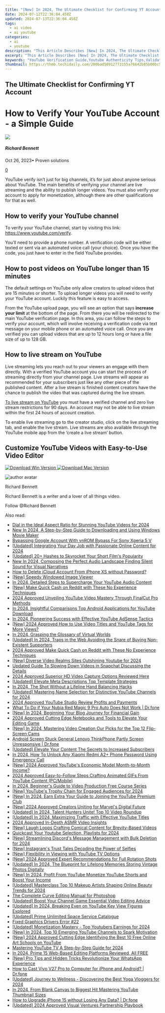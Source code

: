 ```yaml
---
title: "[New] In 2024, The Ultimate Checklist for Confirming YT Account"
date: 2024-07-12T22:36:04.458Z
updated: 2024-07-13T22:36:04.458Z
tags:
  - ai video
  - ai youtube
categories:
  - ai
  - youtube
description: "This Article Describes [New] In 2024, The Ultimate Checklist for Confirming YT Account"
excerpt: "This Article Describes [New] In 2024, The Ultimate Checklist for Confirming YT Account"
keywords: "YouTube Verification Guide,Youtube Authenticity Tips,Validating YouTube Profile,Ensuring Youtuber Identity,Confirming YouTube Authors,Checking YouTube Account,Legitimacy of YT Usernames"
thumbnail: https://thmb.techidaily.com/200bad50912773155a76642b85b00bc52b52d7ab3430de1df3acbec7a4ce0fd7.jpg
---
```


## The Ultimate Checklist for Confirming YT Account

# How to Verify Your YouTube Account - a Simple Guide
![](https://images.wondershare.com/filmora/article-images/richard-bennett.jpg)

##### Richard Bennett

 Oct 26, 2023• Proven solutions

[0](#commentsBoxSeoTemplate)

YouTube verify isn’t just for big channels, it’s for just about anyone serious about YouTube. The main benefits of verifying your channel are live streaming and the ability to publish longer videos. You must also verify your account to apply for monetization, although there are other qualifications for that as well.

## How to verify your YouTube channel

To verify your YouTube channel, start by visiting this link: <https://www.youtube.com/verify>.

You’ll need to provide a phone number. A verification code will be either texted or sent via an automated voice call (your choice). Once you have the code, you just have to enter in the field YouTube provides.

## How to post videos on YouTube longer than 15 minutes

The default settings on YouTube only allow creators to upload videos that are 15 minutes or shorter. To upload longer videos you will need to verify your YouTube account. Luckily this feature is easy to access.

From the YouTube upload page, you will see an option that says **increase your limit** at the bottom of the page. From there you will be redirected to the main YouTube verification page. In this area, you can follow the steps to verify your account, which will involve receiving a verification code via text message on your mobile phone or an automated voice call. Once you are verified you can upload videos that are up to 12 hours long or have a file size of up to 128 GB.

## How to live stream on YouTube

Live streaming lets you reach out to your viewers an engage with them directly. With a verified YouTube account you can start the process of streaming directly from your channel page. Live streams will appear as recommended for your subscribers just like any other piece of the published content. After a live stream is finished content creators have the chance to publish the video that was captured during the live stream.

[To live stream on YouTube](https://tools.techidaily.com/wondershare/filmora/download/) you must have a verified channel and zero live stream restrictions for 90 days. An account may not be able to live stream within the first 24 hours of account creation.

To enable live streaming go to the creator studio, click on the live streaming tab, and enable the live stream. Live streams are also available through the YouTube mobile app from the ‘create a live stream’ button.

## Customize YouTube Videos with Easy-to-Use Video Editor

[![Download Win Version](https://images.wondershare.com/filmora/guide/download-btn-win.jpg) ](https://tools.techidaily.com/wondershare/filmora/download/) [![Download Mac Version](https://images.wondershare.com/filmora/guide/download-btn-mac.jpg) ](https://tools.techidaily.com/wondershare/filmora/download/)

![author avatar](https://images.wondershare.com/filmora/article-images/richard-bennett.jpg)

Richard Bennett

Richard Bennett is a writer and a lover of all things video.

Follow @Richard Bennett


<ins class="adsbygoogle"
     style="display:block"
     data-ad-format="autorelaxed"
     data-ad-client="ca-pub-7571918770474297"
     data-ad-slot="1223367746"></ins>



<ins class="adsbygoogle"
     style="display:block"
     data-ad-client="ca-pub-7571918770474297"
     data-ad-slot="8358498916"
     data-ad-format="auto"
     data-full-width-responsive="true"></ins>



<span class="atpl-alsoreadstyle">Also read:</span>
<div><ul>
<li><a href="https://youtube-tips.techidaily.com/in-the-ideal-aspect-ratio-for-stunning-youtube-videos-for-2024/"><u>Dial in the Ideal Aspect Ratio for Stunning YouTube Videos for 2024</u></a></li>
<li><a href="https://smart-video-editing.techidaily.com/new-in-2024-a-step-by-step-guide-to-downloading-and-using-windows-movie-maker/"><u>New In 2024, A Step-by-Step Guide to Downloading and Using Windows Movie Maker</u></a></li>
<li><a href="https://android-unlock.techidaily.com/bypassing-google-account-with-vnrom-bypass-for-sony-xperia-5-v-by-drfone-android/"><u>Bypassing Google Account With vnROM Bypass For Sony Xperia 5 V</u></a></li>
<li><a href="https://youtube-tips.techidaily.com/ed-integrating-your-day-job-with-passionate-online-content-for-2024/"><u>[Updated] Integrating Your Day Job with Passionate Online Content for 2024</u></a></li>
<li><a href="https://youtube-tips.techidaily.com/ed-20plus-hashes-to-skyrocket-your-short-films-popularity/"><u>[Updated] 20+ Hashes to Skyrocket Your Short Film's Popularity</u></a></li>
<li><a href="https://sound-optimizing.techidaily.com/new-in-2024-composing-the-perfect-audio-landscape-finding-silent-sound-for-visual-narratives/"><u>New In 2024, Composing the Perfect Audio Landscape Finding Silent Sound for Visual Narratives</u></a></li>
<li><a href="https://apple-account.techidaily.com/how-to-delete-icloud-account-from-iphone-xs-without-password-by-drfone-ios/"><u>How to Delete iCloud Account From iPhone XS without Password?</u></a></li>
<li><a href="https://extra-guidance.techidaily.com/new-speedy-windowed-image-viewer/"><u>[New] Speedy Windowed Image Viewer</u></a></li>
<li><a href="https://youtube-tips.techidaily.com/24-detailed-steps-to-supercharge-your-youtube-audio-content/"><u>In 2024, Detailed Steps to Supercharge Your YouTube Audio Content</u></a></li>
<li><a href="https://extra-approaches.techidaily.com/new-make-quick-cash-on-reddit-with-these-no-experience-techniques/"><u>[New] Make Quick Cash on Reddit with These No Experience Techniques</u></a></li>
<li><a href="https://youtube-tips.techidaily.com/approved-unveiling-youtube-video-mastery-through-finalcut-pro-methods/"><u>2024 Approved  Unveiling YouTube Video Mastery Through FinalCut Pro Methods</u></a></li>
<li><a href="https://youtube-tips.techidaily.com/24-insightful-comparisons-top-android-applications-for-youtube-download/"><u>In 2024, Insightful Comparisons  Top Android Applications for YouTube Download</u></a></li>
<li><a href="https://youtube-tips.techidaily.com/24-pioneering-success-with-effective-youtube-adsense-tactics/"><u>In 2024, Pioneering Success with Effective YouTube AdSense Tactics</u></a></li>
<li><a href="https://youtube-tips.techidaily.com/024-approved-how-to-use-video-titles-and-youtube-tags-for-more-views/"><u>[New] 2024 Approved  How to Use Video Titles and YouTube Tags for More Views?</u></a></li>
<li><a href="https://some-techniques.techidaily.com/in-2024-grasping-the-glossary-of-virtual-worlds/"><u>In 2024, Grasping the Glossary of Virtual Worlds</u></a></li>
<li><a href="https://youtube-tips.techidaily.com/ed-in-2024-traps-in-the-web-avoiding-the-snare-of-buying-non-existent-supporters/"><u>[Updated] In 2024, Traps in the Web  Avoiding the Snare of Buying Non-Existent Supporters</u></a></li>
<li><a href="https://extra-approaches.techidaily.com/2024-approved-make-quick-cash-on-reddit-with-these-no-experience-techniques/"><u>2024 Approved  Make Quick Cash on Reddit with These No Experience Techniques</u></a></li>
<li><a href="https://youtube-tips.techidaily.com/iverse-video-realms-sites-outshining-youtube-for-2024/"><u>[New] Diverse Video Realms  Sites Outshining Youtube for 2024</u></a></li>
<li><a href="https://ai-video-editing.techidaily.com/1713942876461-updated-guide-to-slowing-down-videos-in-snapchat-discussing-the-details/"><u>Updated Guide To Slowing Down Videos in Snapchat Discussing the Details</u></a></li>
<li><a href="https://screen-capture.techidaily.com/2024-approved-superior-hd-video-capture-options-reviewed-here/"><u>2024 Approved  Superior HD Video Capture Options Reviewed Here</u></a></li>
<li><a href="https://youtube-video-recordings.techidaily.com/updated-elevate-meta-descriptions-top-template-strategies/"><u>[Updated] Elevate Meta Descriptions  Top Template Strategies</u></a></li>
<li><a href="https://youtube-tips.techidaily.com/24-the-shot-without-a-lifeline-hand-balancing-hacks/"><u>In 2024, The Shot Without a Lifeline  Hand Balancing Hacks</u></a></li>
<li><a href="https://youtube-tips.techidaily.com/ed-mastering-name-selection-for-distinctive-youtube-channels-for-2024/"><u>[Updated] Mastering Name Selection for Distinctive YouTube Channels for 2024</u></a></li>
<li><a href="https://youtube-tips.techidaily.com/approved-youtube-studio-review-profits-and-payments/"><u>2024 Approved  YouTube Studio Review  Profits and Payments</u></a></li>
<li><a href="https://howto.techidaily.com/what-to-do-if-your-nubia-red-magic-9-pro-auto-does-not-work-drfone-by-drfone-fix-android-problems-fix-android-problems/"><u>What To Do if Your Nubia Red Magic 9 Pro Auto Does Not Work | Dr.fone</u></a></li>
<li><a href="https://youtube-tips.techidaily.com/n-2024-beginning-your-blog-journey-for-financial-gain/"><u>[New] In 2024, Beginning Your Blog Journey for Financial Gain</u></a></li>
<li><a href="https://youtube-tips.techidaily.com/approved-cutting-edge-notebooks-and-tools-to-elevate-your-editing-game/"><u>2024 Approved  Cutting Edge  Notebooks and Tools to Elevate Your Editing Game</u></a></li>
<li><a href="https://youtube-tips.techidaily.com/n-2024-mastering-video-creation-our-picks-for-the-top-12-flip-screen-cams/"><u>[New] In 2024, Mastering Video Creation  Our Picks for the Top 12 Flip-Screen Cams</u></a></li>
<li><a href="https://howto.techidaily.com/android-screen-stuck-general-lenovo-thinkphone-partly-screen-unresponsive-drfone-by-drfone-fix-android-problems-fix-android-problems/"><u>Android Screen Stuck General Lenovo ThinkPhone Partly Screen Unresponsive | Dr.fone</u></a></li>
<li><a href="https://youtube-tips.techidaily.com/ed-elevate-your-content-the-secrets-to-increased-subscribers/"><u>[Updated] Elevate Your Content  The Secrets to Increased Subscribers</u></a></li>
<li><a href="https://unlock-android.techidaily.com/in-2024-how-to-unlock-any-xiaomi-redmi-a2plus-phone-password-using-emergency-call-by-drfone-android/"><u>In 2024, How To Unlock Any Xiaomi Redmi A2+ Phone Password Using Emergency Call</u></a></li>
<li><a href="https://youtube-tips.techidaily.com/024-approved-youtubes-economic-model-month-to-month-income/"><u>[New] 2024 Approved  YouTube's Economic Model  Month-to-Month Income?</u></a></li>
<li><a href="https://youtube-tips.techidaily.com/approved-easy-to-follow-steps-crafting-animated-gifs-from-youtube-content-pcmobile/"><u>2024 Approved  Easy-to-Follow Steps  Crafting Animated GIFs From YouTube Content (PC/Mobile)</u></a></li>
<li><a href="https://youtube-tips.techidaily.com/24-beginners-guide-to-video-production-free-course-series/"><u>In 2024, Beginner's Guide to Video Production  Free Course Series</u></a></li>
<li><a href="https://youtube-tips.techidaily.com/outubes-trophy-chain-for-engaged-audiences-for-2024/"><u>[New] YouTube's Trophy Chain for Engaged Audiences for 2024</u></a></li>
<li><a href="https://youtube-tips.techidaily.com/n-2024-earn-extra-your-guide-to-joining-the-youtube-premium-club/"><u>[New] In 2024, Earn Extra  Your Guide to Joining the YouTube Premium Club</u></a></li>
<li><a href="https://youtube-tips.techidaily.com/024-approved-creators-uniting-for-marvels-digital-future/"><u>[New] 2024 Approved  Creators Uniting for Marvel's Digital Future</u></a></li>
<li><a href="https://youtube-tips.techidaily.com/ed-in-2024-talent-hunters-unite-top-10-video-roundup/"><u>[Updated] In 2024, Talent Hunters Unite! Top 10 Video Roundup</u></a></li>
<li><a href="https://youtube-tips.techidaily.com/ed-in-2024-maximizing-traffic-with-effective-youtube-titles/"><u>[Updated] In 2024, Maximizing Traffic with Effective YouTube Titles</u></a></li>
<li><a href="https://youtube-help.techidaily.com/2024-approved-in-depth-asmr-video-insights/"><u>2024 Approved  In-Depth ASMR Video Insights</u></a></li>
<li><a href="https://youtube-tips.techidaily.com/augh-loops-crafting-comical-content-for-brevity-based-videos/"><u>[New] Laugh Loops  Crafting Comical Content for Brevity-Based Videos</u></a></li>
<li><a href="https://youtube-tips.techidaily.com/cast-your-youtube-selection-playlists-for-2024/"><u>Quickcast Your Youtube Selection, Playlists for 2024</u></a></li>
<li><a href="https://discord-videos.techidaily.com/new-streamlining-discords-message-management-with-bulk-deletion-for-2024/"><u>[New] Streamlining Discord's Message Management with Bulk Deletion for 2024</u></a></li>
<li><a href="https://instagram-video-recordings.techidaily.com/new-instagrams-trust-tales-decoding-the-power-of-selfies/"><u>[New] Instagram's Trust Tales  Decoding the Power of Selfies</u></a></li>
<li><a href="https://youtube-tips.techidaily.com/lexibility-in-viewing-with-youtube-tv-options/"><u>[New] Flexibility in Viewing with YouTube TV Options</u></a></li>
<li><a href="https://fox-friendly.techidaily.com/new-2024-approved-expert-recommendations-for-full-rotation-shots/"><u>[New] 2024 Approved  Expert Recommendations for Full Rotation Shots</u></a></li>
<li><a href="https://fox-cloud.techidaily.com/updated-in-2024-the-blueprint-for-lifelong-memories-storing-vintage-photos-digitally/"><u>[Updated] In 2024, The Blueprint for Lifelong Memories  Storing Vintage Photos Digitally</u></a></li>
<li><a href="https://youtube-tips.techidaily.com/n-2024-profit-from-youtube-monetize-youtube-shorts-and-boost-your-income/"><u>[New] In 2024, Profit From YouTube  Monetize YouTube Shorts and Boost Your Income</u></a></li>
<li><a href="https://youtube-tips.techidaily.com/ed-masterclass-top-10-makeup-artists-shaping-online-beauty-trends-for-2024/"><u>[Updated] Masterclass  Top 10 Makeup Artists Shaping Online Beauty Trends for 2024</u></a></li>
<li><a href="https://extra-information.techidaily.com/the-complete-curve-editing-manual-for-photoshop/"><u>The Complete Curve Editing Manual for Photoshop</u></a></li>
<li><a href="https://youtube-tips.techidaily.com/ed-boost-your-channel-game-essential-video-editing-advice/"><u>[Updated] Boost Your Channel Game  Essential Video Editing Advice</u></a></li>
<li><a href="https://youtube-tips.techidaily.com/ed-in-2024-breaking-even-on-youtube-key-view-figures-explored/"><u>[Updated] In 2024, Breaking Even on YouTube  Key View Figures Explored</u></a></li>
<li><a href="https://vp-tips.techidaily.com/updated-prime-unlimited-space-service-catalogue/"><u>[Updated] Prime Unlimited Space Service Catalogue</u></a></li>
<li><a href="https://network-issues.techidaily.com/fixed-graphics-drivers-error-22/"><u>Fixed Graphics Drivers Error #22</u></a></li>
<li><a href="https://youtube-tips.techidaily.com/ed-monetization-mastery-top-youtubers-earnings-for-2024/"><u>[Updated] Monetization Mastery - Top Youtubers Earnings for 2024</u></a></li>
<li><a href="https://youtube-tips.techidaily.com/n-2024-top-10-emerging-youtube-channels-to-spark-motivation/"><u>[New] In 2024, Top 10 Emerging YouTube Channels to Spark Motivation</u></a></li>
<li><a href="https://youtube-tips.techidaily.com/024-approved-cutting-edge-identifying-the-best-10-free-online-art-schools-on-youtube/"><u>[New] 2024 Approved  Cutting Edge  Identifying the Best 10 Free Online Art Schools on YouTube</u></a></li>
<li><a href="https://youtube-tips.techidaily.com/ring-youtube-tv-a-step-by-step-guide-for-2024/"><u>Mastering YouTube TV  A Step-by-Step Guide for 2024</u></a></li>
<li><a href="https://extra-guidance.techidaily.com/in-2024-prime-15-web-based-editing-platforms-reviewed-all-free/"><u>In 2024, Prime 15 Web-Based Editing Platforms Reviewed, All FREE</u></a></li>
<li><a href="https://extra-skills.techidaily.com/new-pro-tips-and-hidden-tricks-revolutionize-your-whatsapp-experience/"><u>[New] Pro Tips and Hidden Tricks  Revolutionize Your WhatsApp Experience</u></a></li>
<li><a href="https://screen-mirror.techidaily.com/how-to-cast-vivo-v27-pro-to-computer-for-iphone-and-android-drfone-by-drfone-android/"><u>How to Cast Vivo V27 Pro to Computer for iPhone and Android? | Dr.fone</u></a></li>
<li><a href="https://youtube-tips.techidaily.com/ed-journey-to-wellness-discovering-the-best-yoga-vloggers-for-2024/"><u>[Updated] Journey to Wellness - Discovering the Best Yoga Vloggers for 2024</u></a></li>
<li><a href="https://youtube-tips.techidaily.com/24-from-blank-canvas-to-biggest-hit-mastering-youtube-thumbnail-sizes/"><u>In 2024, From Blank Canvas to Biggest Hit  Mastering YouTube Thumbnail Sizes</u></a></li>
<li><a href="https://review-topics.techidaily.com/how-to-upgrade-iphone-15-without-losing-any-data-drfone-by-drfone-ios-system-repair-ios-system-repair/"><u>How to Upgrade iPhone 15 without Losing Any Data? | Dr.fone</u></a></li>
<li><a href="https://youtube-tips.techidaily.com/ed-2024-approved-visual-ventures-partnership-playbook/"><u>[Updated] 2024 Approved  Visual Ventures Partnership Playbook</u></a></li>
</ul></div>
